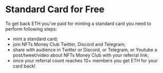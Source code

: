 # Standard Card for Free

To get back ETH you've paid for minting a standard card you need to perform following steps:

* mint a standard card;
* join NFTs Money Club Twitter, Discord and Telegram;
* share with audience in Twitter or Discord, or Telegram, or Youtube a post/tweet/video about NFTs Money Club with your referral link;
* once your referral count reaches 10+ members you get ETH for your card back!
